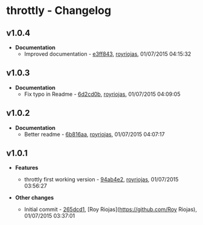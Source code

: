 
# throttly - Changelog
## v1.0.4
- **Documentation**
  - Improved documentation - [e3ff843]( https://github.com/royriojas/throttly/commit/e3ff843 ), [royriojas](https://github.com/royriojas), 01/07/2015 04:15:32

    
## v1.0.3
- **Documentation**
  - Fix typo in Readme - [6d2cd0b]( https://github.com/royriojas/throttly/commit/6d2cd0b ), [royriojas](https://github.com/royriojas), 01/07/2015 04:09:05

    
## v1.0.2
- **Documentation**
  - Better readme - [6b816aa]( https://github.com/royriojas/throttly/commit/6b816aa ), [royriojas](https://github.com/royriojas), 01/07/2015 04:07:17

    
## v1.0.1
- **Features**
  - throttly first working version - [94ab4e2]( https://github.com/royriojas/throttly/commit/94ab4e2 ), [royriojas](https://github.com/royriojas), 01/07/2015 03:56:27

    
- **Other changes**
  - Initial commit - [265dcd1]( https://github.com/royriojas/throttly/commit/265dcd1 ), [Roy Riojas](https://github.com/Roy Riojas), 01/07/2015 03:37:01

    
